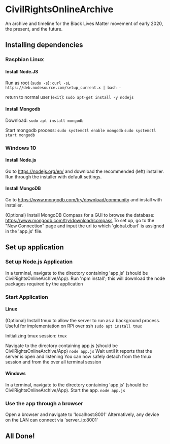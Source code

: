 # CivilRightsOnlineArchive

An archive and timeline for the Black Lives Matter movement of early 2020, the present, and the future.

## Installing dependencies

### Raspbian Linux
#### Install Node.JS
Run as root (`sudo -s`):
`curl -sL https://deb.nodesource.com/setup_current.x | bash -`

return to normal user (`exit`):
`sudo apt-get install -y nodejs`


#### Install Mongodb
Download:
`sudo apt install mongodb`

Start mongodb process:
`sudo systemctl enable mongodb`
`sudo systemctl start mongodb`


### Windows 10
#### Install Node.js
Go to https://nodejs.org/en/ and download the recommended (left) installer.
Run through the installer with default settings.


#### Install MongoDB
Go to https://www.mongodb.com/try/download/community and install with installer.

(Optional) Install MongoDB Compass for a GUI to browse the database: https://www.mongodb.com/try/download/compass
To set up, go to the "New Connection" page and input the url to which 'global.dburl' is assigned in the 'app.js' file.


## Set up application
### Set up Node.js Application
In a terminal, navigate to the directory containing 'app.js' (should be CivilRightsOnlineArchive/App).
Run 'npm install'; this will download the node packages required by the application


### Start Application
#### Linux
(Optional) Install tmux to allow the server to run as a background process. Useful for implementation on RPi over ssh
`sudo apt install tmux`

Initializing tmux session:
`tmux`

Navigate to the directory containing app.js (should be CivilRightsOnlineArchive/App)
`node app.js`
Wait until it reports that the server is open and listening
You can now safely detach from the tmux session and from the over all terminal session


#### Windows
In a terminal, navigate to the directory containing 'app.js' (should be CivilRightsOnlineArchive/App). Start the app.
`node app.js`


### Use the app through a browser
Open a browser and navigate to 'localhost:8001'
Alternatively, any device on the LAN can connect via 'server_ip:8001'


## All Done!
